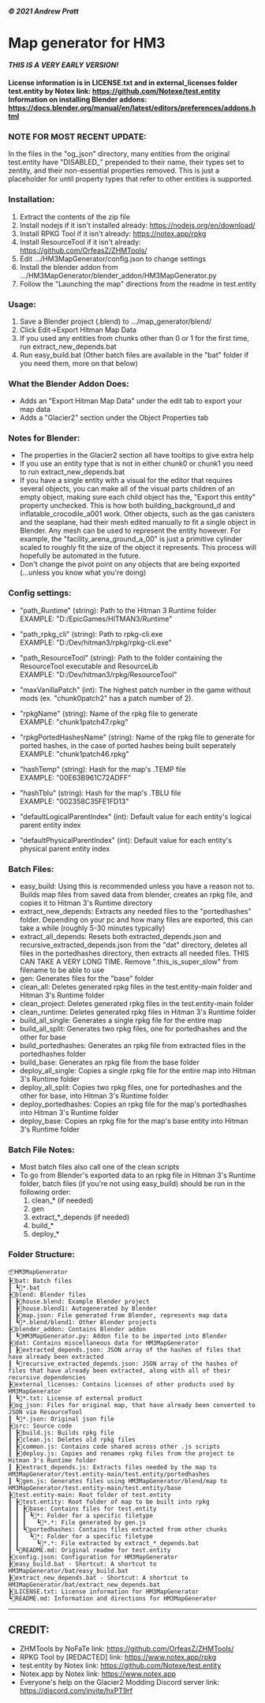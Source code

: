 ##### © 2021 Andrew Pratt

# Map generator for HM3


#### ***THIS IS A VERY EARLY VERSION!***

**License information is in LICENSE.txt and in external_licenses folder</br>
test.entity by Notex link: https://github.com/Notexe/test.entity</br>
Information on installing Blender addons: https://docs.blender.org/manual/en/latest/editors/preferences/addons.html**


### NOTE FOR MOST RECENT UPDATE:
   In the files in the "og_json" directory, many entities from the original test.entity have "DISABLED_" prepended to their name, their types set to
zentity, and their non-essential properties removed. This is just a placeholder for until property types that refer to other entities is supported.


### Installation:
1. Extract the contents of the zip file
2. Install nodejs if it isn't installed already: https://nodejs.org/en/download/
3. Install RPKG Tool if it isn't already: https://notex.app/rpkg
4. Install ResourceTool if it isn't already: https://github.com/OrfeasZ/ZHMTools/
5. Edit .../HM3MapGenerator/config.json to change settings
6. Install the blender addon from .../HM3MapGenerator/blender_addon/HM3MapGenerator.py
7. Follow the "Launching the map" directions from the readme in test.entity
	
	
### Usage:
1. Save a Blender project (.blend) to .../map_generator/blend/
2. Click Edit->Export Hitman Map Data
3. If you used any entities from chunks other than 0 or 1 for the first time, run extract_new_depends.bat
4. Run easy_build.bat
	(Other batch files are available in the "bat" folder if you need them, more on that below)
	
	
### What the Blender Addon Does:
- Adds an "Export Hitman Map Data" under the edit tab to export your map data
- Adds a "Glacier2" section under the Object Properties tab
	
	
### Notes for Blender:
- The properties in the Glacier2 section all have tooltips to give extra help
- If you use an entity type that is not in either chunk0 or chunk1 you need to run extract_new_depends.bat
- If you have a single entity with a visual for the editor that requires several objects, you can make all of the visual
	parts children of an empty object, making sure each child object has the, "Export this entity" property unchecked. This is how both building_background_d
	and inflatable_crocodile_a001 work. Other objects, such as the gas canisters and the seaplane, had their mesh edited manually to fit a single object in Blender.
	Any mesh can be used to represent the entity however. For example, the "facility_arena_ground_a_00" is just a primitive cylinder scaled to roughly fit
	the size of the object it represents. This process will hopefully be automated in the future.
- Don't change the pivot point on any objects that are being exported (...unless you know what you're doing)
	
	
### Config settings:
- "path_Runtime" (string): Path to the Hitman 3 Runtime folder</br>
EXAMPLE: "D:/EpicGames/HITMAN3/Runtime"
	
- "path_rpkg_cli" (string): Path to rpkg-cli.exe</br>
EXAMPLE: "D:/Dev/hitman3/rpkg/rpkg-cli.exe"

- "path_ResourceTool" (string): Path to the folder containing the ResourceTool executable and ResourceLib</br>
EXAMPLE: "D:/Dev/hitman3/rpkg/ResourceTool"

- "maxVanillaPatch" (int): The highest patch number in the game without mods (ex. "chunk0patch2" has a patch number of 2).</br>

- "rpkgName" (string): Name of the rpkg file to generate</br>
EXAMPLE: "chunk1patch47.rpkg"

- "rpkgPortedHashesName" (string): Name of the rpkg file to generate for ported hashes, in the case of ported hashes being built seperately</br>
EXAMPLE: "chunk1patch46.rpkg"

- "hashTemp" (string): Hash for the map's .TEMP file</br>
EXAMPLE: "00E63B961C72ADFF"

- "hashTblu" (string): Hash for the map's .TBLU file</br>
EXAMPLE: "002358C35FE1FD13"
	
- "defaultLogicalParentIndex" (int): Default value for each entity's logical parent entity index</br>

- "defaultPhysicalParentIndex" (int): Default value for each entity's physical parent entity index</br>

### Batch Files:
- easy_build: Using this is recommended unless you have a reason not to. Builds map files from saved data from blender, creates an rpkg file, and copies it to Hitman 3's Runtime directory
- extract_new_depends: Extracts any needed files to the "portedhashes" folder. Depending on your pc and how many files are exported, this can take a while (roughly 5-30 minutes typically)
- extract_all_depends: Resets both extracted_depends.json and recursive_extracted_depends.json from the "dat" directory, deletes all files in the portedhashes directory, then extracts all needed files. THIS CAN TAKE A VERY LONG TIME. Remove ".this_is_super_slow" from filename to be able to use
- gen: Generates files for the "base" folder
- clean_all: Deletes generated rpkg files in the test.entity-main folder and Hitman 3's Runtime folder
- clean_project: Deletes generated rpkg files in the test.entity-main folder
- clean_runtime: Deletes generated rpkg files in Hitman 3's Runtime folder
- build_all_single: Generates a single rpkg file for the entire map
- build_all_split: Generates two rpkg files, one for portedhashes and the other for base
- build_portedhashes: Generates an rpkg file from extracted files in the portedhashes folder
- build_base: Generates an rpkg file from the base folder
- deploy_all_single: Copies a single rpkg file for the entire map into Hitman 3's Runtime folder
- deploy_all_split: Copies two rpkg files, one for portedhashes and the other for base, into Hitman 3's Runtime folder
- deploy_portedhashes: Copies an rpkg file for the map's portedhashes into Hitman 3's Runtime folder
- deploy_base: Copies an rpkg file for the map's base entity into Hitman 3's Runtime folder

### Batch File Notes:
- Most batch files also call one of the clean scripts
- To go from Blender's exported data to an rpkg file in Hitman 3's Runtime folder, batch files (if you're not using easy_build) should be run in the following order:
  1. clean_* (if needed)
  2. gen
  3. extract_*_depends (if needed)
  4. build_*
  5. deploy_*

### Folder Structure:
```
📦HM3MapGenerator
┣📂bat: Batch files
┃ ┗📄*.bat
┣📂blend: Blender files
┃ ┣📄house.blend: Example Blender project
┃ ┣📄house.blend1: Autogenerated by Blender
┃ ┣📄map.json: File generated from Blender, represents map data
┃ ┗📄*.blend/blend1: Other Blender projects
┣📂blender_addon: Contains Blender addon
┃ ┗📄HM3MapGenerator.py: Addon file to be imported into Blender
┣📂dat: Contains miscellaneous data for HM3MapGenerator
┃ ┣📄extracted_depends.json: JSON array of the hashes of files that have already been extracted
┃ ┗📄recursive_extracted_depends.json: JSON array of the hashes of files that have already been extracted, along with all of their recursive dependencies
┣📂external_licenses: Contains licenses of other products used by HM3MapGenerator
┃ ┗📄*.txt: License of external product
┣📂og_json: Files for original map, that have already been converted to JSON via ResourceTool
┃ ┗📄*.json: Original json file
┣📂src: Source code
┃ ┣📄build.js: Builds rpkg file
┃ ┣📄clean.js: Deletes old rpkg files
┃ ┣📄common.js: Contains code shared across other .js scripts
┃ ┣📄deploy.js: Copies and renames rpkg files from the project to Hitman 3's Runtime folder
┃ ┣📄extract_depends.js: Extracts files needed by the map to HM3MapGenerator/test.entity-main/test.entity/portedhashes
┃ ┗📄gen.js: Generates files using HM3MapGenerator/blend/map to HM3MapGenerator/test.entity-main/test.entity/base
┣📂test.entity-main: Root folder of test.entity
┃ ┣📂test.entity: Root folder of map to be built into rpkg
┃ ┃ ┣📂base: Contains files for test.entity
┃ ┃ ┃ ┗📂*: Folder for a specific filetype
┃ ┃ ┃   ┗📄*.*: File generated by gen.js
┃ ┃ ┗📂portedhashes: Contains files extracted from other chunks
┃ ┃   ┗📂*: Folder for a specific filetype
┃ ┃     ┗📄*.*: File extracted by extract_*_depends.bat
┃ ┗📄README.md: Original readme for test.entity
┣📄config.json: Configuration for HM3MapGenerator
┣📄easy_build.bat - Shortcut: A shortcut to HM3MapGenerator/bat/easy_build.bat
┣📄extract_new_depends.bat - Shortcut: A shortcut to HM3MapGenerator/bat/extract_new_depends.bat
┣📄LICENSE.txt: License information for HM3MapGenerator
┗📄README.md: Information and directions for HM3MapGenerator
```

***
	
## CREDIT:
- ZHMTools by NoFaTe
	link: https://github.com/OrfeasZ/ZHMTools/
- RPKG Tool by [REDACTED]
	link: https://www.notex.app/rpkg
- test.entity by Notex
	link: https://github.com/Notexe/test.entity
- Notex.app by Notex
	link: https://www.notex.app
- Everyone's help on the Glacier2 Modding Discord server
	link: https://discord.com/invite/hxPT9rf
